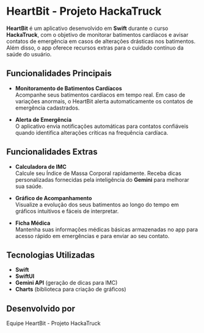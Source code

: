 # HeartBit - Projeto HackaTruck

**HeartBit** é um aplicativo desenvolvido em **Swift** durante o curso **HackaTruck**, com o objetivo de monitorar batimentos cardíacos e avisar contatos de emergência em casos de alterações drásticas nos batimentos.  
Além disso, o app oferece recursos extras para o cuidado contínuo da saúde do usuário.

## Funcionalidades Principais

- **Monitoramento de Batimentos Cardíacos**  
  Acompanhe seus batimentos cardíacos em tempo real. Em caso de variações anormais, o HeartBit alerta automaticamente os contatos de emergência cadastrados.

- **Alerta de Emergência**  
  O aplicativo envia notificações automáticas para contatos confiáveis quando identifica alterações críticas na frequência cardíaca.

## Funcionalidades Extras

- **Calculadora de IMC**  
  Calcule seu Índice de Massa Corporal rapidamente. Receba dicas personalizadas fornecidas pela inteligência do **Gemini** para melhorar sua saúde.

- **Gráfico de Acompanhamento**  
  Visualize a evolução dos seus batimentos ao longo do tempo em gráficos intuitivos e fáceis de interpretar.

- **Ficha Médica**  
  Mantenha suas informações médicas básicas armazenadas no app para acesso rápido em emergências e para enviar ao seu contato.

## Tecnologias Utilizadas

- **Swift**
- **SwiftUI**
- **Gemini API** (geração de dicas para IMC)
- **Charts** (biblioteca para criação de gráficos)

## Desenvolvido por

Equipe HeartBit - Projeto HackaTruck
